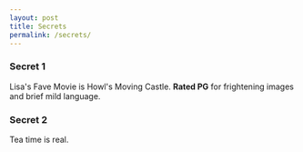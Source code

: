 ```yaml
---
layout: post
title: Secrets
permalink: /secrets/
---
```



### Secret 1

Lisa's Fave Movie is Howl's Moving Castle. **Rated PG** for frightening images and brief mild language.

### Secret 2
Tea time is real.

